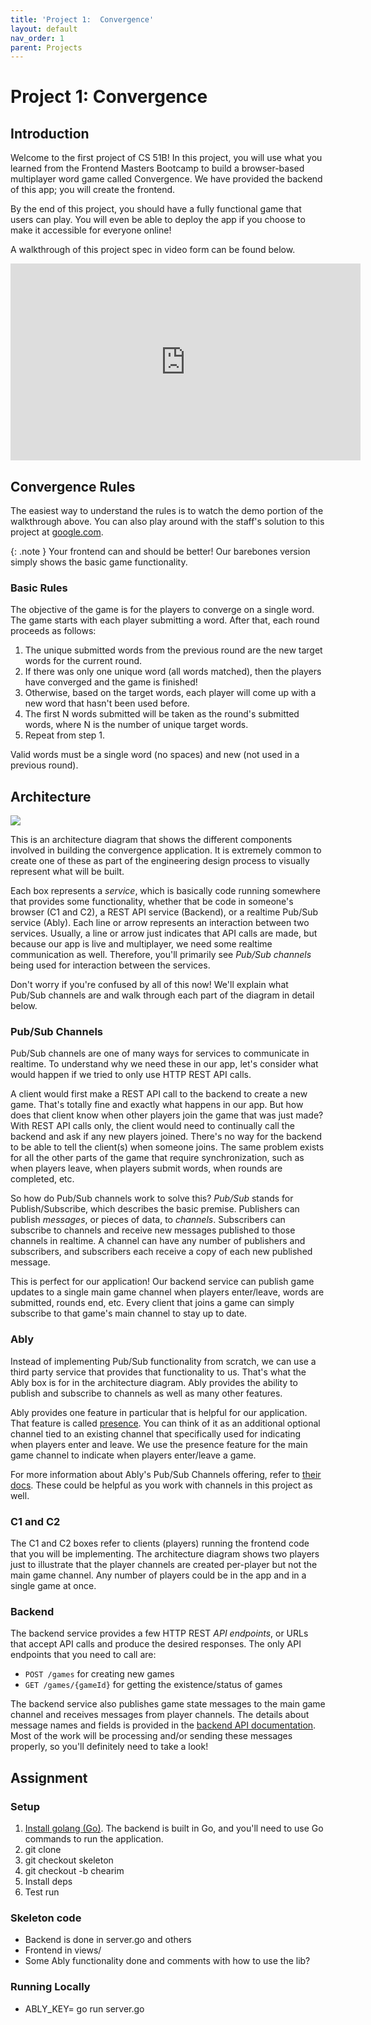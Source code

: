```yaml
---
title: 'Project 1:  Convergence'
layout: default
nav_order: 1
parent: Projects
---
```


# Project 1: Convergence

## Introduction

Welcome to the first project of CS 51B! In this project, you will use what you learned from the Frontend Masters Bootcamp to build a browser-based multiplayer word game called Convergence. We have provided the backend of this app; you will create the frontend.

By the end of this project, you should have a fully functional game that users can play. You will even be able to deploy the app if you choose to make it accessible for everyone online!

A walkthrough of this project spec in video form can be found below.

<iframe width="560" height="315" src="https://www.youtube.com/embed/D36lgepGr9s?si=Nn5vvGJapLy1rAbc" title="YouTube video player" frameborder="0" allow="accelerometer; autoplay; clipboard-write; encrypted-media; gyroscope; picture-in-picture; web-share" referrerpolicy="strict-origin-when-cross-origin" allowfullscreen></iframe>

## Convergence Rules

The easiest way to understand the rules is to watch the demo portion of the walkthrough above. You can also play around with the staff's solution to this project at [google.com](google.com).

{: .note }
Your frontend can and should be better! Our barebones version simply shows the basic game functionality.

### Basic Rules

The objective of the game is for the players to converge on a single word. The game starts with each player submitting a word. After that, each round proceeds as follows:

1. The unique submitted words from the previous round are the new target words for the current round.
1. If there was only one unique word (all words matched), then the players have converged and the game is finished!
1. Otherwise, based on the target words, each player will come up with a new word that hasn't been used before.
1. The first N words submitted will be taken as the round's submitted words, where N is the number of unique target words.
1. Repeat from step 1.

Valid words must be a single word (no spaces) and new (not used in a previous round).

## Architecture

![](../assets/architecture.jpg)

This is an architecture diagram that shows the different components involved in building the convergence application. It is extremely common to create one of these as part of the engineering design process to visually represent what will be built.

Each box represents a *service*, which is basically code running somewhere that provides some functionality, whether that be code in someone's browser (C1 and C2), a REST API service (Backend), or a realtime Pub/Sub service (Ably). Each line or arrow represents an interaction between two services. Usually, a line or arrow just indicates that API calls are made, but because our app is live and multiplayer, we need some realtime communication as well. Therefore, you'll primarily see *Pub/Sub channels* being used for interaction between the services.

Don't worry if you're confused by all of this now! We'll explain what Pub/Sub channels are and walk through each part of the diagram in detail below.

### Pub/Sub Channels

Pub/Sub channels are one of many ways for services to communicate in realtime. To understand why we need these in our app, let's consider what would happen if we tried to only use HTTP REST API calls.

A client would first make a REST API call to the backend to create a new game. That's totally fine and exactly what happens in our app. But how does that client know when other players join the game that was just made? With REST API calls only, the client would need to continually call the backend and ask if any new players joined. There's no way for the backend to be able to tell the client(s) when someone joins. The same problem exists for all the other parts of the game that require synchronization, such as when players leave, when players submit words, when rounds are completed, etc.

So how do Pub/Sub channels work to solve this? *Pub/Sub* stands for Publish/Subscribe, which describes the basic premise. Publishers can publish *messages*, or pieces of data, to *channels*. Subscribers can subscribe to channels and receive new messages published to those channels in realtime. A channel can have any number of publishers and subscribers, and subscribers each receive a copy of each new published message.

This is perfect for our application! Our backend service can publish game updates to a single main game channel when players enter/leave, words are submitted, rounds end, etc. Every client that joins a game can simply subscribe to that game's main channel to stay up to date.

### Ably

Instead of implementing Pub/Sub functionality from scratch, we can use a third party service that provides that functionality to us. That's what the Ably box is for in the architecture diagram. Ably provides the ability to publish and subscribe to channels as well as many other features.

Ably provides one feature in particular that is helpful for our application. That feature is called [presence](https://ably.com/docs/presence-occupancy/presence). You can think of it as an additional optional channel tied to an existing channel that specifically used for indicating when players enter and leave. We use the presence feature for the main game channel to indicate when players enter/leave a game.

For more information about Ably's Pub/Sub Channels offering, refer to [their docs](https://ably.com/docs/products/channels). These could be helpful as you work with channels in this project as well.

### C1 and C2

The C1 and C2 boxes refer to clients (players) running the frontend code that you will be implementing. The architecture diagram shows two players just to illustrate that the player channels are created per-player but not the main game channel. Any number of players could be in the app and in a single game at once.

### Backend

The backend service provides a few HTTP REST *API endpoints*, or URLs that accept API calls and produce the desired responses. The only API endpoints that you need to call are:

* `POST /games` for creating new games
* `GET /games/{gameId}` for getting the existence/status of games

The backend service also publishes game state messages to the main game channel and receives messages from player channels. The details about message names and fields is provided in the [backend API documentation](https://github.com/kevinwang27/convergence?tab=readme-ov-file#convergence). Most of the work will be processing and/or sending these messages properly, so you'll definitely need to take a look!

## Assignment

### Setup

1. [Install golang (Go)](https://go.dev/doc/install). The backend is built in Go, and you'll need to use Go commands to run the application.
1. git clone
1. git checkout skeleton
1. git checkout -b chearim
1. Install deps
1. Test run

### Skeleton code

* Backend is done in server.go and others
* Frontend in views/
* Some Ably functionality done and comments with how to use the lib?

### Running Locally

* ABLY_KEY=<key> go run server.go